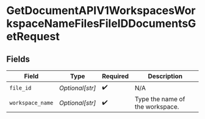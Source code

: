 # GetDocumentAPIV1WorkspacesWorkspaceNameFilesFileIDDocumentsGetRequest


## Fields

| Field                           | Type                            | Required                        | Description                     |
| ------------------------------- | ------------------------------- | ------------------------------- | ------------------------------- |
| `file_id`                       | *Optional[str]*                 | :heavy_check_mark:              | N/A                             |
| `workspace_name`                | *Optional[str]*                 | :heavy_check_mark:              | Type the name of the workspace. |